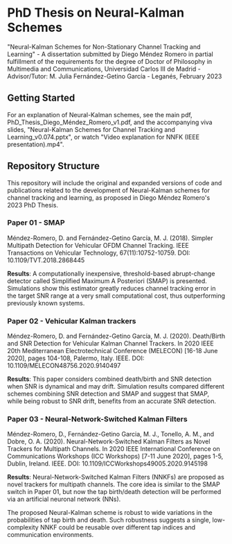 # PhD Thesis on Neural-Kalman Schemes

"Neural-Kalman Schemes for Non-Stationary Channel Tracking and Learning" - A dissertation submitted by Diego Méndez Romero in partial fulfillment of the requirements for the degree of Doctor of Philosophy in Multimedia and Communications, Universidad Carlos III de Madrid - Advisor/Tutor: M. Julia Fernández-Getino García - Leganés, February 2023

## Getting Started

For an explanation of Neural-Kalman schemes, see the main pdf, PhD_Thesis_Diego_Méndez_Romero_v1.pdf, and the accompanying viva slides, "Neural-Kalman Schemes for Channel Tracking and Learning_v0.074.pptx", or watch "Video explanation for NNFK (IEEE presentation).mp4".

## Repository Structure

This repository will include the original and expanded versions of code and publications related to the development of Neural-Kalman schemes for channel tracking and learning, as proposed in Diego Méndez Romero's 2023 PhD Thesis.

### Paper 01 - SMAP

Méndez-Romero, D. and Fernández-Getino García, M. J. (2018). Simpler Multipath Detection for Vehicular OFDM Channel Tracking. IEEE Transactions on Vehicular Technology,
67(11):10752-10759. DOI: 10.1109/TVT.2018.2868445

**Results**: A computationally inexpensive, threshold-based abrupt-change detector called Simplified Maximum A Posteriori (SMAP) is presented. Simulations show this estimator greatly reduces channel tracking error in the target SNR range at a very small computational cost, thus outperforming previously known systems.

### Paper 02 - Vehicular Kalman trackers

Méndez-Romero, D. and Fernández-Getino García, M. J. (2020). Death/Birth and SNR Detection for Vehicular Kalman Channel Trackers. In 2020 IEEE 20th Mediterranean Electrotechnical Conference (MELECON) [16-18 June 2020], pages 104-108, Palermo, Italy. IEEE. DOI: 10.1109/MELECON48756.2020.9140497

**Results**: This paper considers combined death/birth and SNR detection when SNR is dynamical and may drift. Simulation results compared different schemes combining SNR detection and SMAP and suggest that SMAP, while being robust to SNR drift, benefits from an accurate SNR detection.

### Paper 03 - Neural-Network-Switched Kalman Filters

Méndez-Romero, D., Fernández-Getino Garcia, M. J., Tonello, A. M., and Dobre, O. A. (2020). Neural-Network-Switched Kalman Filters as Novel Trackers for Multipath Channels. In 2020 IEEE International Conference on Communications Workshops (ICC Workshops) [7-11 June 2020], pages 1-5, Dublin, Ireland. IEEE.
DOI: 10.1109/ICCWorkshops49005.2020.9145198

**Results**: Neural-Network-Switched Kalman Filters (NNKFs) are proposed as novel trackers for multipath channels. The core idea is similar to the SMAP switch in Paper 01, but now the tap birth/death detection will be performed via an artificial neuronal network (NNs).

The proposed Neural-Kalman scheme is robust to wide variations in the probabilities of tap birth and death. Such robustness suggests a single, low-complexity NNKF could be reusable over different tap indices and communication environments.

